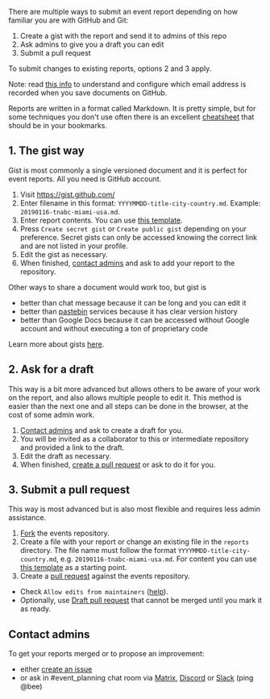 There are multiple ways to submit an event report depending on how familiar you are with GitHub and Git:

1. Create a gist with the report and send it to admins of this repo
2. Ask admins to give you a draft you can edit
3. Submit a pull request

To submit changes to existing reports, options 2 and 3 apply.

Note: read [this info](https://help.github.com/en/articles/about-commit-email-addresses) to understand and configure which email address is recorded when you save documents on GitHub.

Reports are written in a format called Markdown. It is pretty simple, but for some techniques you don't use often there is an excellent [cheatsheet](https://github.com/adam-p/markdown-here/wiki/Markdown-Cheatsheet) that should be in your bookmarks.

## 1. The gist way

Gist is most commonly a single versioned document and it is perfect for event reports. All you need is GitHub account.

1. Visit https://gist.github.com/
2. Enter filename in this format: `YYYYMMDD-title-city-country.md`. Example: `20190116-tnabc-miami-usa.md`.
3. Enter report contents. You can use [this template](https://raw.githubusercontent.com/decredcommunity/events/docs/report-template.md).
4. Press `Create secret gist` or `Create public gist` depending on your preference. Secret gists can only be accessed knowing the correct link and are not listed in your profile.
5. Edit the gist as necessary.
6. When finished, [contact admins](#contact-admins) and ask to add your report to the repository.

Other ways to share a document would work too, but gist is

* better than chat message because it can be long and you can edit it
* better than [pastebin](https://en.wikipedia.org/wiki/Pastebin) services because it has clear version history
* better than Google Docs because it can be accessed without Google account and without executing a ton of proprietary code

Learn more about gists [here](https://help.github.com/en/articles/about-gists).

## 2. Ask for a draft

This way is a bit more advanced but allows others to be aware of your work on the report, and also allows multiple people to edit it. This method is easier than the next one and all steps can be done in the browser, at the cost of some admin work.

1. [Contact admins](#contact-admins) and ask to create a draft for you.
2. You will be invited as a collaborator to this or intermediate repository and provided a link to the draft.
3. Edit the draft as necessary.
4. When finished, [create a pull request](https://help.github.com/en/articles/creating-a-pull-request) or ask to do it for you.

## 3. Submit a pull request

This way is most advanced but is also most flexible and requires less admin assistance.

1. [Fork](https://help.github.com/en/categories/collaborating-with-issues-and-pull-requests) the events repository.
2. Create a file with your report or change an existing file in the `reports` directory. The file name must follow the format `YYYYMMDD-title-city-country.md`, e.g. `20190116-tnabc-miami-usa.md`. For content you can use [this template](https://raw.githubusercontent.com/decredcommunity/events/docs/report-template.md) as a starting point.
3. Create a [pull request](https://help.github.com/en/articles/creating-a-pull-request-from-a-fork) against the events repository.
  * Check `Allow edits from maintainers` ([help](https://help.github.com/en/articles/allowing-changes-to-a-pull-request-branch-created-from-a-fork)).
  * Optionally, use [Draft pull request](https://help.github.com/en/articles/about-pull-requests#draft-pull-requests) that cannot be merged until you mark it as ready.

## Contact admins

To get your reports merged or to propose an improvement:

* either [create an issue](https://github.com/decredcommunity/events/issues)
* or ask in #event\_planning chat room via [Matrix](https://decred.org/matrix/), [Discord](https://discord.gg/GJ2GXfz) or [Slack](https://slack.decred.org/) (ping @bee)
